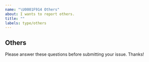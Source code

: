 ```yaml
---
name: "\U0001F914 Others"
about: I wants to report others.
title: ""
labels: type/others
---
```


## Others

Please answer these questions before submitting your issue. Thanks!

<!-- Before reporting a point, please confirm if you want to ask a question.

If you want to ask a question,you can you to [GitHub discussions](https://github.com/pingcap/ossinsight/discussions) -->
